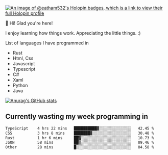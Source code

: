 [![An image of @eatham532's Holopin badges, which is a link to view their full Holopin profile](https://holopin.me/eatham532)](https://holopin.io/@eatham532)


👋 Hi! Glad you're here!

I enjoy learning how things work. Appreciating the little things. :)


List of languages I have programmed in
- Rust
- Html, Css
- Javascript
- Typescript
- C#
- Xaml
- Python
- Java

[![Anurag's GitHub stats](https://github-readme-stats.vercel.app/api?username=Eatham532&theme=dark)](https://github.com/anuraghazra/github-readme-stats)


## Currently wasting my week programming in
<!--START_SECTION:waka-->

```txt
TypeScript    4 hrs 22 mins   ██████████▓░░░░░░░░░░░░░░   42.45 %
CSS           3 hrs 8 mins    ███████▓░░░░░░░░░░░░░░░░░   30.48 %
Rust          1 hr 6 mins     ██▓░░░░░░░░░░░░░░░░░░░░░░   10.73 %
JSON          58 mins         ██▒░░░░░░░░░░░░░░░░░░░░░░   09.46 %
Other         28 mins         █░░░░░░░░░░░░░░░░░░░░░░░░   04.58 %
```

<!--END_SECTION:waka-->
